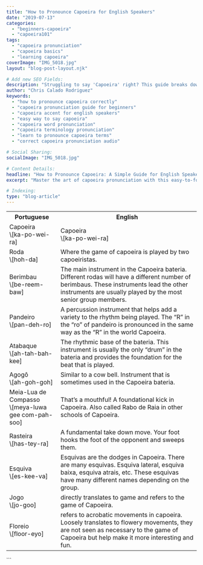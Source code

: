 ```yaml
---
title: "How to Pronounce Capoeira for English Speakers"
date: "2019-07-13"
categories:
  - "beginners-capoeira"
  - "capoeira101"
tags:
  - "capoeira pronunciation"
  - "capoeira basics"
  - "learning capoeira"
coverImage: "IMG_5018.jpg"
layout: "blog-post-layout.njk"

# Add new SEO Fields:
description: "Struggling to say 'Capoeira' right? This guide breaks down the pronunciation, making it easy for English speakers to learn & understand."
author: "Chris Calado Rodriguez"
keywords:
  - "how to pronounce capoeira correctly"
  - "capoeira pronunciation guide for beginners"
  - "capoeira accent for english speakers"
  - "easy way to say capoeira"
  - "capoeira word pronunciation"
  - "capoeira terminology pronunciation"
  - "learn to pronounce capoeira terms"
  - "correct capoeira pronunciation audio"

# Social Sharing:
socialImage: "IMG_5018.jpg"

# Content Details:
headline: "How to Pronounce Capoeira: A Simple Guide for English Speakers"
excerpt: "Master the art of capoeira pronunciation with this easy-to-follow guide, ensuring you sound confident and knowledgeable in your capoeira journey."

# Indexing:
type: "blog-article"
---
```



<table class="capoeira-table">
    <tr class="header-row">
        <th>Portuguese</th>
        <th>English</th>
    </tr>
    <tr>
        <td>Capoeira <br> \[ka-po-wei-ra]</td>
        <td>Capoeira <br> \[ka-po-wei-ra]</td>
    </tr>
    <tr>
        <td>Roda <br> \[hoh-da]</td>
        <td>Where the game of capoeira is played by two capoeiristas.</td>
    </tr>
    <tr>
        <td>Berimbau <br> \[be-reem-baw]</td>
        <td>The main instrument in the Capoeira bateria. Different rodas will have a different number of berimbaus. These instruments lead the other instruments are usually played by the most senior group members.</td>
    </tr>
    <tr>
        <td>Pandeiro <br> \[pan-deh-ro]</td>
        <td>A percussion instrument that helps add a variety to the rhythm being played. The “R” in the “ro” of pandeiro is pronounced in the same way as the “R” in the world Capoeira.</td>
    </tr>
    <tr>
        <td>Atabaque <br> \[ah-tah-bah-kee]</td>
        <td>The rhythmic base of the bateria. This instrument is usually the only “drum” in the bateria and provides the foundation for the beat that is played.</td>
    </tr>
    <tr>
        <td>Agogô <br> \[ah-goh-goh]</td>
        <td>Similar to a cow bell. Instrument that is sometimes used in the Capoeira bateria.</td>
    </tr>
    <tr>
        <td>Meia-Lua de Compasso <br> \[meya-luwa gee com-pah-soo]</td>
        <td>That’s a mouthful! A foundational kick in Capoeira. Also called Rabo de Raia in other schools of Capoeira.</td>
    </tr>
    <tr>
        <td>Rasteira <br> \[has-tey-ra]</td>
        <td>A fundamental take down move. Your foot hooks the foot of the opponent and sweeps them.</td>
    </tr>
    <tr>
        <td>Esquiva <br> \[es-kee-va]</td>
        <td>Esquivas are the dodges in Capoeira. There are many esquivas. Esquiva lateral, esquiva baixa, esquiva atrais, etc. These esquivas have many different names depending on the group.</td>
    </tr>
    <tr>
        <td>Jogo <br> \[jo-goo]</td>
        <td>directly translates to game and refers to the game of Capoeira.</td>
    </tr>
    <tr>
        <td>Floreio <br> \[floor-eyo]</td>
        <td>refers to acrobatic movements in capoeira. Loosely translates to flowery movements, they are not seen as necessary to the game of Capoeira but help make it more interesting and fun.</td>
    </tr>
</table>
```